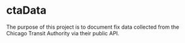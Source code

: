 # ctaData
The purpose of this project is to document fix data collected from the Chicago Transit Authority via their public API.
